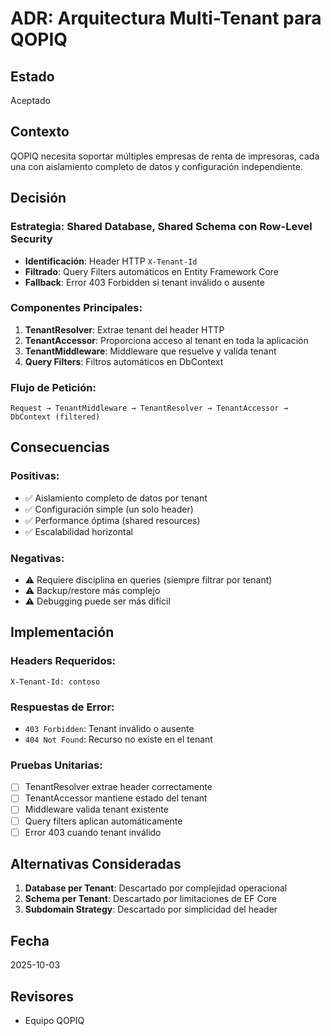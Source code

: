 # ADR: Arquitectura Multi-Tenant para QOPIQ

## Estado
Aceptado

## Contexto
QOPIQ necesita soportar múltiples empresas de renta de impresoras, cada una con aislamiento completo de datos y configuración independiente.

## Decisión

### Estrategia: Shared Database, Shared Schema con Row-Level Security
- **Identificación**: Header HTTP `X-Tenant-Id`
- **Filtrado**: Query Filters automáticos en Entity Framework Core
- **Fallback**: Error 403 Forbidden si tenant inválido o ausente

### Componentes Principales:
1. **TenantResolver**: Extrae tenant del header HTTP
2. **TenantAccessor**: Proporciona acceso al tenant en toda la aplicación
3. **TenantMiddleware**: Middleware que resuelve y valida tenant
4. **Query Filters**: Filtros automáticos en DbContext

### Flujo de Petición:
```
Request → TenantMiddleware → TenantResolver → TenantAccessor → DbContext (filtered)
```

## Consecuencias

### Positivas:
- ✅ Aislamiento completo de datos por tenant
- ✅ Configuración simple (un solo header)
- ✅ Performance óptima (shared resources)
- ✅ Escalabilidad horizontal

### Negativas:
- ⚠️ Requiere disciplina en queries (siempre filtrar por tenant)
- ⚠️ Backup/restore más complejo
- ⚠️ Debugging puede ser más difícil

## Implementación

### Headers Requeridos:
```http
X-Tenant-Id: contoso
```

### Respuestas de Error:
- `403 Forbidden`: Tenant inválido o ausente
- `404 Not Found`: Recurso no existe en el tenant

### Pruebas Unitarias:
- [ ] TenantResolver extrae header correctamente
- [ ] TenantAccessor mantiene estado del tenant
- [ ] Middleware valida tenant existente
- [ ] Query filters aplican automáticamente
- [ ] Error 403 cuando tenant inválido

## Alternativas Consideradas

1. **Database per Tenant**: Descartado por complejidad operacional
2. **Schema per Tenant**: Descartado por limitaciones de EF Core
3. **Subdomain Strategy**: Descartado por simplicidad del header

## Fecha
2025-10-03

## Revisores
- Equipo QOPIQ
